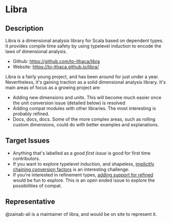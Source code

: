 # Libra

## Description

Libra is a dimensional analysis library for Scala based on dependent types.  It provides compile time safety by using typelevel induction to encode the laws of dimensional analysis.

- Github: https://github.com/to-ithaca/libra
- Website: https://to-ithaca.github.io/libra/


Libra is a fairly young project, and has been around for just under a year.  Nevertheless, it's gaining traction as a solid dimensional analysis library.  It's main areas of focus as a growing project are:

 - Adding new dimensions and units.  This will become much easier once the unit conversion issue (detailed below) is resolved
 - Adding compat modules with other libraries.  The most interesting is probably refined.
 - Docs, docs, docs.  Some of the more complex areas, such as rolling custom dimensions, could do with better examples and explanations.


## Target Issues

- Anything that's labelled as a *good first issue* is good for first time contributors.
- If you want to explore typelevel induction, and shapeless, [implicitly chaining conversion factors](https://github.com/to-ithaca/libra/issues/50) is an interesting challenge.
- If you're interested in refinement types, [adding support for refined](https://github.com/to-ithaca/libra/issues/39) would be fun to explore.  This is an open ended issue to explore the possibilities of compat.


## Representative

@zainab-ali is a maintainer of libra, and would be on site to represent it.
